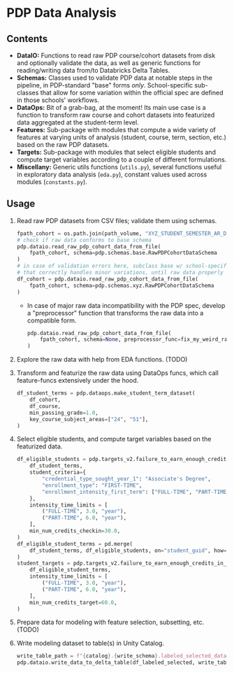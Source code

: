 # PDP Data Analysis

## Contents

- **DataIO:** Functions to read raw PDP course/cohort datasets from disk and optionally validate the data, as well as generic functions for reading/writing data from/to Databricks Delta Tables.
- **Schemas:** Classes used to validate PDP data at notable steps in the pipeline, in PDP-standard "base" forms _only_. School-specific sub-classes that allow for some variation within the official spec are defined in those schools' workflows.
- **DataOps:** Bit of a grab-bag, at the moment! Its main use case is a function to transform raw course and cohort datasets into featurized data aggregated at the student-term level.
- **Features:** Sub-package with modules that compute a wide variety of features at varying units of analysis (student, course, term, section, etc.) based on the raw PDP datasets.
- **Targets:** Sub-package with modules that select eligible students and compute target variables according to a couple of different formulations.
- **Miscellany:** Generic utils functions (`utils.py`), several functions useful in exploratory data analysis (`eda.py`), constant values used across modules (`constants.py`).

## Usage

1. Read raw PDP datasets from CSV files; validate them using schemas.

    ```python
    fpath_cohort = os.path.join(path_volume, "XYZ_STUDENT_SEMESTER_AR_DEIDENTIFIED_123.csv")
    # check if raw data conforms to base schema
    pdp.dataio.read_raw_pdp_cohort_data_from_file(
        fpath_cohort, schema=pdp.schemas.base.RawPDPCohortDataSchema
    )
    # in case of validation errors here, subclass base w/ school-specific schema
    # that correctly handles minor variations, until raw data properly validates
    df_cohort = pdp.dataio.read_raw_pdp_cohort_data_from_file(
        fpath_cohort, schema=pdp.schemas.xyz.RawPDPCohortDataSchema
    )
    ```

    - In case of major raw data incompatibility with the PDP spec, develop a "preprocessor" function that transforms the raw data into a compatible form.

        ```python
        pdp.dataio.read_raw_pdp_cohort_data_from_file(
            fpath_cohort, schema=None, preprocessor_func=fix_my_weird_raw_dataset
        )
        ```

1. Explore the raw data with help from EDA functions. (TODO)

1. Transform and featurize the raw data using DataOps funcs, which call feature-funcs extensively under the hood.

    ```python
    df_student_terms = pdp.dataops.make_student_term_dataset(
        df_cohort,
        df_course,
        min_passing_grade=1.0,
        key_course_subject_areas=["24", "51"],
    )
    ```

1. Select eligible students, and compute target variables based on the featurized data.

    ```python
    df_eligible_students = pdp.targets_v2.failure_to_earn_enough_credits_in_time_from_enrollment.select_eligible_students(
        df_student_terms,
        student_criteria={
            "credential_type_sought_year_1": "Associate's Degree",
            "enrollment_type": "FIRST-TIME",
            "enrollment_intensity_first_term": ["FULL-TIME", "PART-TIME"],
        },
        intensity_time_limits = [
            ("FULL-TIME", 3.0, "year"),
            ("PART-TIME", 6.0, "year"),
        ],
        min_num_credits_checkin=30.0,
    )
    df_eligible_student_terms = pd.merge(
        df_student_terms, df_eligible_students, on="student_guid", how="inner"
    )
    student_targets = pdp.targets_v2.failure_to_earn_enough_credits_in_time_from_enrollment.compute_target_variable(
        df_eligible_student_terms,
        intensity_time_limits = [
            ("FULL-TIME", 3.0, "year"),
            ("PART-TIME", 6.0, "year"),
        ],
        min_num_credits_target=60.0,
    )
    ```

1. Prepare data for modeling with feature selection, subsetting, etc. (TODO)

1. Write modeling dataset to table(s) in Unity Catalog.

    ```python
    write_table_path = f"{catalog}.{write_schema}.labeled_selected_data"
    pdp.dataio.write_data_to_delta_table(df_labeled_selected, write_table_path, spark)
    ```
